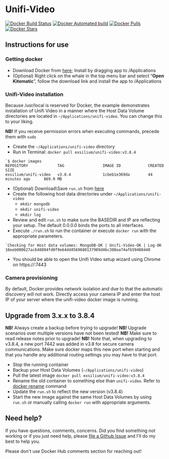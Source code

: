 # Unifi-Video

[![Docker Build Status](https://img.shields.io/docker/build/exsilium/unifi-video.svg)](https://hub.docker.com/r/exsilium/unifi-video/)
[![Docker Automated build](https://img.shields.io/docker/automated/exsilium/unifi-video.svg)](https://hub.docker.com/r/exsilium/unifi-video/)
[![Docker Pulls](https://img.shields.io/docker/pulls/exsilium/unifi-video.svg)](https://hub.docker.com/r/exsilium/unifi-video/)
[![Docker Stars](https://img.shields.io/docker/stars/exsilium/unifi-video.svg)](https://hub.docker.com/r/exsilium/unifi-video/)

## Instructions for use

### Getting docker

- Download Docker from [here](https://www.docker.com/products/docker#/mac); Install by dragging app to /Applications
- (Optional) Right click on the whale in the top menu bar and select “**Open Kitematic**”, follow the download link and install the app to /Applications

### Unifi-Video installation

Because /usr/local is reserved for Docker, the example demonstrates installation of Unifi Video in a manner where the Host Data Volume directories are located in `~/Applications/unifi-video`. You can change this to your liking.

**NB!** If you receive permission errors when executing commands, precede them with `sudo`

- Create the `~/Applications/unifi-video` directory
- Run in Terminal: `docker pull exsilium/unifi-video:v3.8.4`

```
`$ docker images
REPOSITORY             TAG                 IMAGE ID            CREATED             SIZE
exsilium/unifi-video   v3.8.4              1cbeb1e369da        44 minutes ago      869.9 MB
```

- (Optional) Download\Save `run.sh` from [here](https://raw.githubusercontent.com/exsilium/docker-unifi-video/v3.8.4/run.sh)
- Create the following host data directories under `~/Applications/unifi-video`
    - `mkdir mongodb`
    - `mkdir unifi-video`
    - `mkdir log`
- Review and edit `run.sh` to make sure the BASEDIR and IP are reflecting your setup. The default 0.0.0.0 binds the ports to all interfaces.
- Execute `./run.sh` to run the container or execute `docker run` with the appropriate parameters.

```
`Checking for Host data volumes: MongoDB-OK | Unifi-Video-OK | Log-OK
16eeb080627ac648804fd0f9e64dd4569680137989d46c388ea74afb59480440
```

- You should be able to open the Unifi Video setup wizard using Chrome on https://<yourIP>:7443

### Camera provisioning

By default, Docker provides network isolation and due to that the automatic discovery will not work. Directly access your camera IP and enter the host IP of your server where the unifi-video docker image is running.

## Upgrade from 3.x.x to 3.8.4

**NB!** Always create a backup before trying to upgrade!
**NB!** Upgrade scenarios over multiple versions have not been tested!
**NB!** Make sure to read release notes prior to upgrade!
**NB!** Note that, when upgrading to v3.8.4, a new port 7442 was added in v3.8 for secure camera communications. Make sure docker maps this new port when starting and that you handle any additional routing settings you may have to that port.

- Stop the running container
- Backup your Host Data Volumes (`~/Applications/unifi-video`)
- Pull the latest image `docker pull exsilium/unifi-video:v3.8.4`
- Rename the old container to something else than `unifi-video`. Refer to [docker rename](https://docs.docker.com/engine/reference/commandline/rename/) command
- Update the `run.sh` to reflect the new version (v3.8.4)
- Start the new image against the same Host Data Volumes by using `run.sh` or manually calling `docker run` with appropriate arguments.

## Need help?

If you have questions, comments, concerns. Did you find something not working or if you just need help, please [file a Github Issue](https://github.com/exsilium/docker-unifi-video/issues) and I'll do my best to help you.

Please don't use Docker Hub comments section for reaching out!
